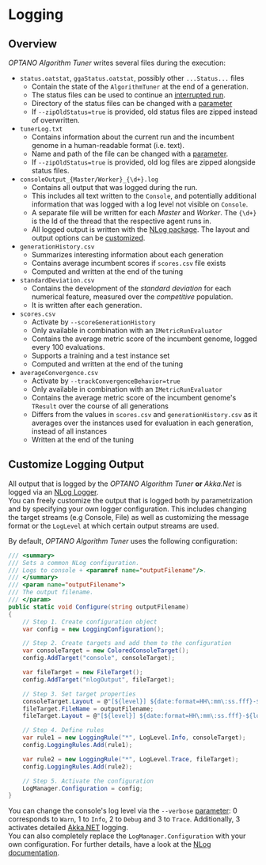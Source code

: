 # Logging

## Overview

_OPTANO Algorithm Tuner_ writes several files during the execution:

- `status.oatstat`, `ggaStatus.oatstat`, possibly other `...Status...` files
    - Contain the state of the `AlgorithmTuner` at the end of a generation.
    - The status files can be used to continue an [interrupted run](statusdump.md).
    - Directory of the status files can be changed with a [parameter](parameters.md)
    - If `--zipOldStatus=true` is provided, old status files are zipped instead of overwritten.
- `tunerLog.txt`
    - Contains information about the current run and the incumbent genome in a human-readable format (i.e. text).
    - Name and path of the file can be changed with a [parameter](parameters.md).
    - If `--zipOldStatus=true` is provided, old log files are zipped alongside status files.
- `consoleOutput_{Master/Worker}_{\d+}.log`
    - Contains all output that was logged during the run.
    - This includes all text written to the `Console`, and potentially additional information that was logged with a log level not visible on `Console`.
    - A separate file will be written for each _Master_ and _Worker_. The `{\d+}` is the Id of the thread that the respective agent runs in.
    - All logged output is written with the [NLog package](https://www.nuget.org/packages/NLog/). The layout and output options can be [customized](#customize-output).
- `generationHistory.csv`
    - Summarizes interesting information about each generation
    - Contains average incumbent scores if `scores.csv` file exists
    - Computed and written at the end of the tuning
- `standardDeviation.csv`
    - Contains the development of the _standard deviation_ for each numerical feature, measured over the _competitive_ population.
    - It is written after each generation.
- `scores.csv`
    - Activate by `--scoreGenerationHistory`
    - Only available in combination with an `IMetricRunEvaluator`
    - Contains the average metric score of the incumbent genome, logged every 100 evaluations.
    - Supports a training and a test instance set
    - Computed and written at the end of the tuning
- `averageConvergence.csv`
    - Activate by `--trackConvergenceBehavior=true`	 
    - Only available in combination with an `IMetricRunEvaluator`
    - Contains the average metric score of the incumbent genome's `TResult` over the course of all generations
    - Differs from the values in `scores.csv` and `generationHistory.csv` as it averages over the instances used for evaluation in each generation, instead of all instances
    - Written at the end of the tuning

## <a id="customize-output"></a>Customize Logging Output
All output that is logged by the _OPTANO Algorithm Tuner_ **or** _Akka\.Net_ is logged via an [NLog Logger](http://nlog-project.org/).</br>
You can freely customize the output that is logged both by parametrization and by specifying your own logger configuration. This includes changing the target streams (e.g Console, File) as well as customizing the message format or the `LogLevel` at which certain output streams are used.

By default, _OPTANO Algorithm Tuner_ uses the following configuration:

```csharp
/// <summary>
/// Sets a common NLog configuration.
/// Logs to console + <paramref name="outputFilename"/>.
/// </summary>
/// <param name="outputFilename">
/// The output filename.
/// </param>
public static void Configure(string outputFilename)
{
    // Step 1. Create configuration object 
    var config = new LoggingConfiguration();

    // Step 2. Create targets and add them to the configuration 
    var consoleTarget = new ColoredConsoleTarget();
    config.AddTarget("console", consoleTarget);

    var fileTarget = new FileTarget();
    config.AddTarget("nlogOutput", fileTarget);

    // Step 3. Set target properties 
    consoleTarget.Layout = @"[${level}] ${date:format=HH\:mm\:ss.fff}-${logger}: ${message}";
    fileTarget.FileName = outputFilename;
    fileTarget.Layout = @"[${level}] ${date:format=HH\:mm\:ss.fff}-${logger}: ${message}";

    // Step 4. Define rules
    var rule1 = new LoggingRule("*", LogLevel.Info, consoleTarget);
    config.LoggingRules.Add(rule1);

    var rule2 = new LoggingRule("*", LogLevel.Trace, fileTarget);
    config.LoggingRules.Add(rule2);

    // Step 5. Activate the configuration
    LogManager.Configuration = config;
}
```

You can change the console's log level via the `--verbose` [parameter](parameters.md#master-output-parameters): 0 corresponds to `Warn`, 1 to `Info`, 2 to `Debug` and 3 to `Trace`. Additionally, 3 activates  detailed [Akka.NET](http://getakka.net/) logging.<br/>
You can also completely replace the `LogManager.Configuration` with your own configuration. For further details, have a look at the [NLog documentation](https://github.com/nlog/NLog/wiki/Configuration-API).
